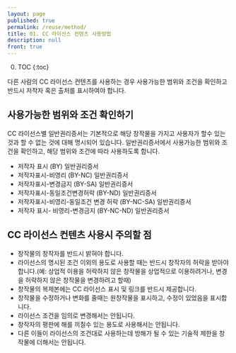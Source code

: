 ```yaml
---
layout: page
published: true
permalink: /reuse/method/
title: 01. CC 라이선스 컨텐츠 사용방법
description: null
front: true
---
```



0. TOC
{:toc}

다른 사람의 CC 라이선스 컨텐츠를 사용하는 경우 사용가능한 범위와 조건을 확인하고 반드시 저작자 혹은 출처를 표시하여야 합니다.

## 사용가능한 범위와 조건 확인하기

CC 라이선스별 일반권리증서는 기본적으로 해당 창작물을 가지고 사용자가 할수 있는 것과 할 수 없는 것에 대해 명시되어 있습니다. 일반권리증서에서 사용가능한 범위와 조건을 확인하고, 해당 범위와 조건에 따라 사용하도록 합니다.

- 저작자 표시 (BY) 일반권리증서 
- 저작자표시-비영리 (BY-NC) 일반권리증서
- 저작자표시-변경금지 (BY-SA) 일반권리증서
- 저작자표시-동일조건변경허락 (BY-ND) 일반권리증서 
- 저작자표시-비영리-동일조건 변경 허락 (BY-NC-SA) 일반권리증서 
- 저작자 표시- 비영리-변경금지 (BY-NC-ND) 일반권리증서 

## CC 라이선스 컨텐츠 사용시 주의할 점

- 창작물의 창작자를 반드시 밝혀야 합니다.
- 라이선스의 명시된 조건 이외의 용도로 사용할 때는 반드시 창작자의 허락을 받아야 합니다.(예: 상업적 이용을 허락하지 않은 창작물을 상업적으로 이용하려거나, 변경을 허락하지 않은 창작물을 변경하려고 할때)
- 창작물의 복제본에는 CC 라이선스 표시 및 링크를 반드시 제공합니다.
- 창작물을 수정하거나 변화를 줄때는 원창작물을 표시하고, 수정이 있었음을 표시합니다.
- 라이선스 조건을 임의로 변경해서는 안됩니다.
- 창작자의 평판에 해를 끼칠수 있는 용도로 사용해서는 안됩니다.
- 다른 이들이 라이선스의 조건대로 사용하는데 방해가 될 수 있는 기술적 제한을 창작물에 더해서는 안됩니다.
